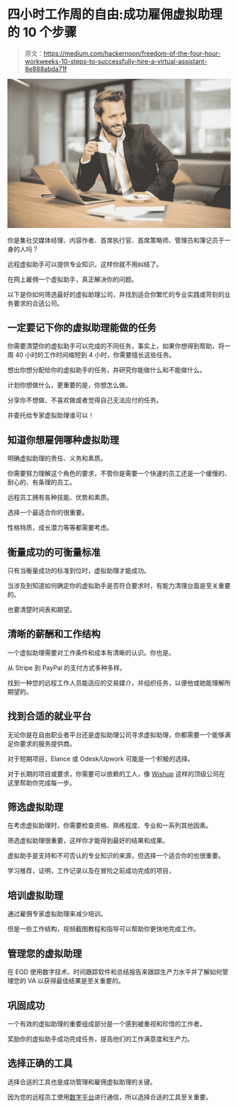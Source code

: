 # 四小时工作周的自由:成功雇佣虚拟助理的 10 个步骤

> 原文：<https://medium.com/hackernoon/freedom-of-the-four-hour-workweeks-10-steps-to-successfully-hire-a-virtual-assistant-8e888abda71f>

![](img/e7e24e1163ba919821a02a2c0b3a61d9.png)

你是集社交媒体经理、内容作者、首席执行官、首席策略师、管理员和簿记员于一身的人吗？

远程虚拟助手可以提供专业知识，这样你就不用纠结了。

在网上雇佣一个虚拟助手，真正解决你的问题。

以下是你如何筛选最好的虚拟助理公司，并找到适合你繁忙的专业实践或苛刻的业务要求的合适公司。

## 一定要记下你的虚拟助理能做的任务

你需要清楚你的虚拟助手可以完成的不同任务，事实上，如果你想得到帮助，将一周 40 小时的工作时间缩短到 4 小时，你需要擅长这些任务。

想出你想分配给你的虚拟助手的任务，并研究你能做什么和不能做什么。

计划你想做什么，更重要的是，你想怎么做。

分享你不想做、不喜欢做或者觉得自己无法应付的任务。

并委托给专家虚拟助理谁可以！

## 知道你想雇佣哪种虚拟助理

明确虚拟助理的责任、义务和素质。

你需要努力理解这个角色的要求，不管你是需要一个快速的员工还是一个缓慢的、耐心的、有条理的员工。

远程员工拥有各种技能、优势和素质。

选择一个最适合你的很重要。

性格特质，成长潜力等等都需要考虑。

## 衡量成功的可衡量标准

只有当衡量成功的标准到位时，虚拟助理才能成功。

当涉及到知道如何确定你的虚拟助手是否符合要求时，有能力清理台面是至关重要的。

也要清楚时间表和期望。

## 清晰的薪酬和工作结构

一个虚拟助理需要对工作条件和成本有清晰的认识。你也是。

从 Stripe 到 PayPal 的支付方式多种多样。

找到一种您的远程工作人员能适应的交易媒介，并组织任务，以便他或她能理解所期望的。

## 找到合适的就业平台

无论你是在自由职业者平台还是虚拟助理公司寻求虚拟助理，你都需要一个能够满足你要求的服务提供商。

对于短期项目，Elance 或 Odesk/Upwork 可能是一个积极的选择。

对于长期的项目或要求，你需要可以依赖的工人，像 [Wishup](http://www.wishup.co) 这样的顶级公司在这里帮助你完成每一步。

## 筛选虚拟助理

在考虑虚拟助理时，你需要检查资格、熟练程度、专业和一系列其他因素。

筛选虚拟助理很重要，这样你才能得到最好的结果和成果。

虚拟助手是支持和不可否认的专业知识的来源，但选择一个适合你的也很重要。

学习推荐，证明，工作记录以及在冒险之前成功完成的项目，

## 培训虚拟助理

通过雇佣专家虚拟助理来减少培训。

但是一些工作结构，视频截图教程和指导可以帮助你更快地完成工作。

## 管理您的虚拟助理

在 EOD 使用数字技术、时间跟踪软件和总结报告来跟踪生产力水平并了解如何管理您的 VA 以获得最佳结果是至关重要的。

## 巩固成功

一个有效的虚拟助理的重要组成部分是一个感到被重视和珍惜的工作者。

奖励你的虚拟助手成功完成任务，提高他们的工作满意度和生产力。

## 选择正确的工具

选择合适的工具也是成功管理和雇佣虚拟助理的关键。

因为您的远程员工使用[数字平台](http://www.donttellmyspouse.com)进行通信，所以选择合适的工具至关重要。